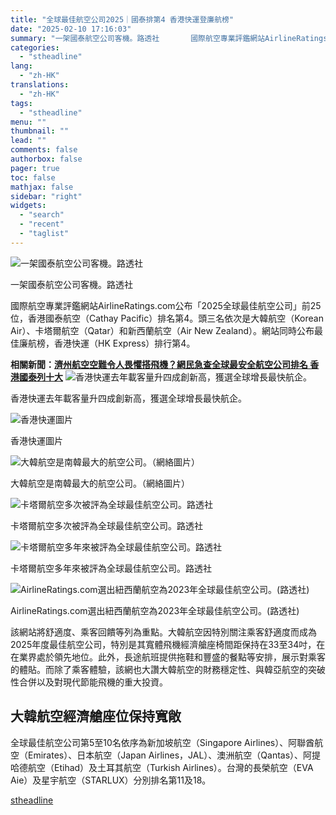 ```yaml
---
title: "全球最佳航空公司2025｜國泰排第4 香港快運登廉航榜"
date: "2025-02-10 17:16:03"
summary: "一架國泰航空公司客機。路透社       國際航空專業評鑑網站AirlineRatings...."
categories:
  - "stheadline"
lang:
  - "zh-HK"
translations:
  - "zh-HK"
tags:
  - "stheadline"
menu: ""
thumbnail: ""
lead: ""
comments: false
authorbox: false
pager: true
toc: false
mathjax: false
sidebar: "right"
widgets:
  - "search"
  - "recent"
  - "taglist"
---
```


![一架國泰航空公司客機。路透社](https://image.stheadline.com/f/680p0/0x0/100/none/7b771628f006fc8e4f16e126c477665f/stheadline/inewsmedia/20250210/_2025021016501170461.jpg)

一架國泰航空公司客機。路透社




國際航空專業評鑑網站AirlineRatings.com公布「2025全球最佳航空公司」前25位，香港國泰航空（Cathay Pacific）排名第4。頭三名依次是大韓航空（Korean Air）、卡塔爾航空（Qatar）和新西蘭航空（Air New Zealand）。網站同時公布最佳廉航榜，香港快運（HK Express）排行第4。

**相關新聞：[濟州航空空難令人畏懼搭飛機？網民急查全球最安全航空公司排名 香港國泰列十大](https://www.stheadline.com/realtime-world/3415361)**
 ![香港快運去年載客量升四成創新高，獲選全球增長最快航企。](https://image.hkhl.hk/f/1024p0/0x0/100/none/189ace7c32b648b15ac4a538c43f9823/2025-01/_2024051012465511665.jpg)


香港快運去年載客量升四成創新高，獲選全球增長最快航企。



 ![香港快運圖片](https://image.hkhl.hk/f/1024p0/0x0/100/none/0e39b893ef35595c6338476b481143f8/2024-09/a321neo-event_3.jpeg)


香港快運圖片



 ![大韓航空是南韓最大的航空公司。（網絡圖片）](https://image.hkhl.hk/f/1024p0/0x0/100/none/37e858e89f167b4af2fc0f1731c78416/2024-06/23062024_060_web_E.png)


大韓航空是南韓最大的航空公司。（網絡圖片）



 ![卡塔爾航空多次被評為全球最佳航空公司。路透社](https://image.hkhl.hk/f/1024p0/0x0/100/none/5dd9f213f5496fec5aa1c46492b19eb7/2024-06/A1_3.JPG)


卡塔爾航空多次被評為全球最佳航空公司。路透社



 ![卡塔爾航空多年來被評為全球最佳航空公司。路透社](https://image.hkhl.hk/f/1024p0/0x0/100/none/654db4f8605db2e2a29894aa18e8e144/2023-06/2023-05-01T105147Z_1497906_RC23JS9RUH0C_RTRMADP_3_QATARAIRWAYS-CEO.JPG)


卡塔爾航空多年來被評為全球最佳航空公司。路透社



 ![AirlineRatings.com選出紐西蘭航空為2023年全球最佳航空公司。(路透社)](https://image.hkhl.hk/f/1024p0/0x0/100/none/7d1574c8cc6e12dafb2ff8056426efa9/2023-05/468.jpg)


AirlineRatings.com選出紐西蘭航空為2023年全球最佳航空公司。(路透社)




該網站將舒適度、乘客回饋等列為重點。大韓航空因特別關注乘客舒適度而成為2025年度最佳航空公司，特別是其寬體飛機經濟艙座椅間距保持在33至34吋，在在業界處於領先地位。此外，長途航班提供拖鞋和豐盛的餐點等安排，展示對乘客的體貼。而除了乘客體驗，該網也大讚大韓航空的財務穩定性、與韓亞航空的突破性合併以及對現代節能飛機的重大投資。

大韓航空經濟艙座位保持寬敞
-------------

全球最佳航空公司第5至10名依序為新加坡航空（Singapore Airlines）、阿聯酋航空（Emirates）、日本航空（Japan Airlines，JAL）、澳洲航空（Qantas）、阿提哈德航空（Etihad）及土耳其航空（Turkish Airlines）。台灣的長榮航空（EVA Aie）及星宇航空（STARLUX）分別排名第11及18。

[stheadline](https://std.stheadline.com/realtime/article/2051906/即時-國際-全球最佳航空公司2025-國泰排第4-香港快運登廉航榜)
